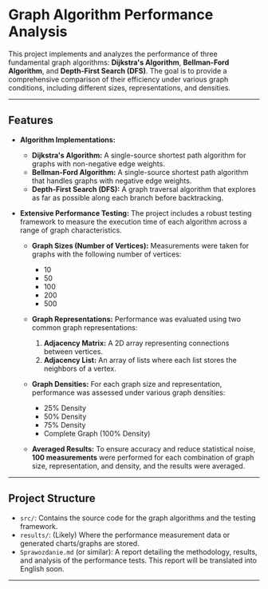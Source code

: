 # Graph Algorithm Performance Analysis

This project implements and analyzes the performance of three fundamental graph algorithms: **Dijkstra's Algorithm**, **Bellman-Ford Algorithm**, and **Depth-First Search (DFS)**. The goal is to provide a comprehensive comparison of their efficiency under various graph conditions, including different sizes, representations, and densities.

---

## Features

* **Algorithm Implementations:**
    * **Dijkstra's Algorithm:** A single-source shortest path algorithm for graphs with non-negative edge weights.
    * **Bellman-Ford Algorithm:** A single-source shortest path algorithm that handles graphs with negative edge weights.
    * **Depth-First Search (DFS):** A graph traversal algorithm that explores as far as possible along each branch before backtracking.

* **Extensive Performance Testing:**
    The project includes a robust testing framework to measure the execution time of each algorithm across a range of graph characteristics.

    * **Graph Sizes (Number of Vertices):** Measurements were taken for graphs with the following number of vertices:
        * 10
        * 50
        * 100
        * 200
        * 500

    * **Graph Representations:** Performance was evaluated using two common graph representations:
        1.  **Adjacency Matrix:** A 2D array representing connections between vertices.
        2.  **Adjacency List:** An array of lists where each list stores the neighbors of a vertex.

    * **Graph Densities:** For each graph size and representation, performance was assessed under various graph densities:
        * 25% Density
        * 50% Density
        * 75% Density
        * Complete Graph (100% Density)

    * **Averaged Results:** To ensure accuracy and reduce statistical noise, **100 measurements** were performed for each combination of graph size, representation, and density, and the results were averaged.

---

## Project Structure

* `src/`: Contains the source code for the graph algorithms and the testing framework.
* `results/`: (Likely) Where the performance measurement data or generated charts/graphs are stored.
* `Sprawozdanie.md` (or similar): A report detailing the methodology, results, and analysis of the performance tests. This report will be translated into English soon.

---
